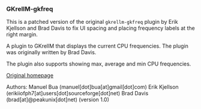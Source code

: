 ### GKrellM-gkfreq

This is a patched version of the original `gkrellm-gkfreq` plugin by Erik Kjellson
and Brad Davis to fix UI spacing and placing frequency labels at the right
margin.

A plugin to GKrellM that displays the current CPU frequencies. The plugin was
originally written by Brad Davis.

The plugin also supports showing max, average and min CPU frequencies.

[Original homepage](http://sourceforge.net/projects/gkrellm-gkfreq/)

Authors:
Manuel Bua (manuel[dot]bua[at]gmail[dot]com)
Erik Kjellson (erikiiofph7[at]users[dot]sourceforge[dot]net)
Brad Davis (brad[at]@peakunix[dot]net) (version 1.0)